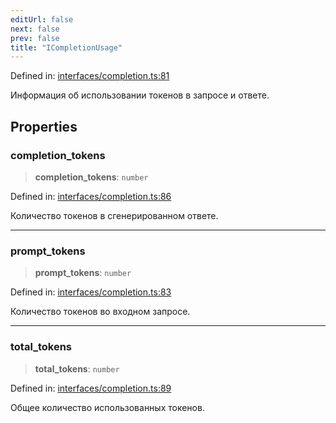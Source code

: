 ```yaml
---
editUrl: false
next: false
prev: false
title: "ICompletionUsage"
---
```


Defined in: [interfaces/completion.ts:81](https://github.com/zloishavrin/gigachat-node/blob/a2da23aca3358e054c30743ade13ef22acb1c557/src/interfaces/completion.ts#L81)

Информация об использовании токенов в запросе и ответе.

## Properties

### completion\_tokens

> **completion\_tokens**: `number`

Defined in: [interfaces/completion.ts:86](https://github.com/zloishavrin/gigachat-node/blob/a2da23aca3358e054c30743ade13ef22acb1c557/src/interfaces/completion.ts#L86)

Количество токенов в сгенерированном ответе.

***

### prompt\_tokens

> **prompt\_tokens**: `number`

Defined in: [interfaces/completion.ts:83](https://github.com/zloishavrin/gigachat-node/blob/a2da23aca3358e054c30743ade13ef22acb1c557/src/interfaces/completion.ts#L83)

Количество токенов во входном запросе.

***

### total\_tokens

> **total\_tokens**: `number`

Defined in: [interfaces/completion.ts:89](https://github.com/zloishavrin/gigachat-node/blob/a2da23aca3358e054c30743ade13ef22acb1c557/src/interfaces/completion.ts#L89)

Общее количество использованных токенов.
